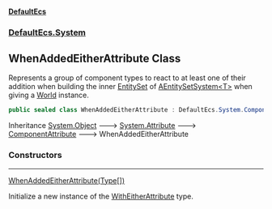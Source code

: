 #### [DefaultEcs](DefaultEcs.md 'DefaultEcs')
### [DefaultEcs.System](DefaultEcs.md#DefaultEcs_System 'DefaultEcs.System')
## WhenAddedEitherAttribute Class
Represents a group of component types to react to at least one of their addition when building the inner [EntitySet](EntitySet.md 'DefaultEcs.EntitySet') of [AEntitySetSystem&lt;T&gt;](AEntitySetSystem_T_.md 'DefaultEcs.System.AEntitySetSystem&lt;T&gt;') when giving a [World](World.md 'DefaultEcs.World') instance.  
```csharp
public sealed class WhenAddedEitherAttribute : DefaultEcs.System.ComponentAttribute
```

Inheritance [System.Object](https://docs.microsoft.com/en-us/dotnet/api/System.Object 'System.Object') &#129106; [System.Attribute](https://docs.microsoft.com/en-us/dotnet/api/System.Attribute 'System.Attribute') &#129106; [ComponentAttribute](ComponentAttribute.md 'DefaultEcs.System.ComponentAttribute') &#129106; WhenAddedEitherAttribute  
### Constructors

***
[WhenAddedEitherAttribute(Type[])](WhenAddedEitherAttribute_WhenAddedEitherAttribute(Type__).md 'DefaultEcs.System.WhenAddedEitherAttribute.WhenAddedEitherAttribute(System.Type[])')

Initialize a new instance of the [WithEitherAttribute](WithEitherAttribute.md 'DefaultEcs.System.WithEitherAttribute') type.  

